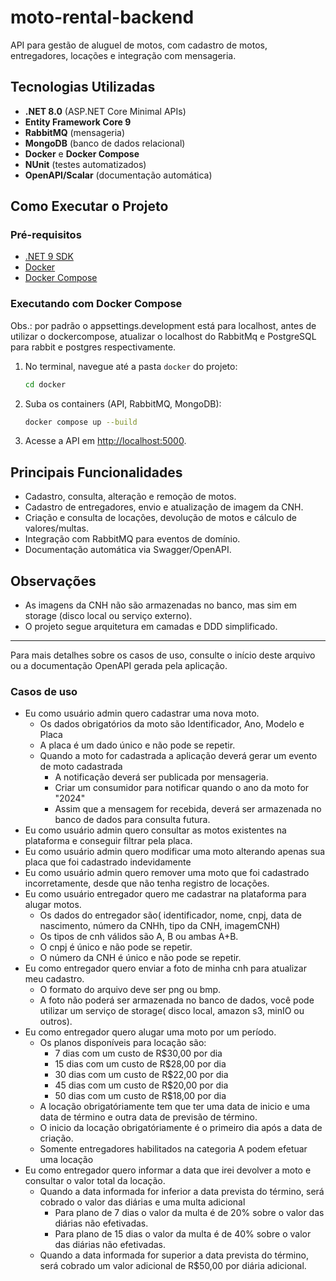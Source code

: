 # moto-rental-backend

API para gestão de aluguel de motos, com cadastro de motos, entregadores, locações e integração com mensageria.

## Tecnologias Utilizadas

- **.NET 8.0** (ASP.NET Core Minimal APIs)
- **Entity Framework Core 9**
- **RabbitMQ** (mensageria)
- **MongoDB** (banco de dados relacional)
- **Docker** e **Docker Compose**
- **NUnit** (testes automatizados)
- **OpenAPI/Scalar** (documentação automática)

## Como Executar o Projeto

### Pré-requisitos

- [.NET 9 SDK](https://dotnet.microsoft.com/download/dotnet/9.0)
- [Docker](https://www.docker.com/)
- [Docker Compose](https://docs.docker.com/compose/)

### Executando com Docker Compose

Obs.: por padrão o appsettings.development está para localhost, antes de utilizar o dockercompose, atualizar o localhost do RabbitMq e PostgreSQL para rabbit e postgres respectivamente.

1. No terminal, navegue até a pasta `docker` do projeto:

    ```sh
    cd docker
    ```

2. Suba os containers (API, RabbitMQ, MongoDB):

    ```sh
    docker compose up --build
    ```

3. Acesse a API em [http://localhost:5000](http://localhost:5000).

## Principais Funcionalidades

- Cadastro, consulta, alteração e remoção de motos.
- Cadastro de entregadores, envio e atualização de imagem da CNH.
- Criação e consulta de locações, devolução de motos e cálculo de valores/multas.
- Integração com RabbitMQ para eventos de domínio.
- Documentação automática via Swagger/OpenAPI.

## Observações

- As imagens da CNH não são armazenadas no banco, mas sim em storage (disco local ou serviço externo).
- O projeto segue arquitetura em camadas e DDD simplificado.

---

Para mais detalhes sobre os casos de uso, consulte o início deste arquivo ou a documentação OpenAPI gerada pela aplicação.

### Casos de uso
- Eu como usuário admin quero cadastrar uma nova moto.
  - Os dados obrigatórios da moto são Identificador, Ano, Modelo e Placa
  - A placa é um dado único e não pode se repetir.
  - Quando a moto for cadastrada a aplicação deverá gerar um evento de moto cadastrada
    - A notificação deverá ser publicada por mensageria.
    - Criar um consumidor para notificar quando o ano da moto for "2024"
    - Assim que a mensagem for recebida, deverá ser armazenada no banco de dados para consulta futura.
- Eu como usuário admin quero consultar as motos existentes na plataforma e conseguir filtrar pela placa.
- Eu como usuário admin quero modificar uma moto alterando apenas sua placa que foi cadastrado indevidamente
- Eu como usuário admin quero remover uma moto que foi cadastrado incorretamente, desde que não tenha registro de locações.
- Eu como usuário entregador quero me cadastrar na plataforma para alugar motos.
    - Os dados do entregador são( identificador, nome, cnpj, data de nascimento, número da CNHh, tipo da CNH, imagemCNH)
    - Os tipos de cnh válidos são A, B ou ambas A+B.
    - O cnpj é único e não pode se repetir.
    - O número da CNH é único e não pode se repetir.
- Eu como entregador quero enviar a foto de minha cnh para atualizar meu cadastro.
    - O formato do arquivo deve ser png ou bmp.
    - A foto não poderá ser armazenada no banco de dados, você pode utilizar um serviço de storage( disco local, amazon s3, minIO ou outros).
- Eu como entregador quero alugar uma moto por um período.
    - Os planos disponíveis para locação são:
        - 7 dias com um custo de R$30,00 por dia
        - 15 dias com um custo de R$28,00 por dia
        - 30 dias com um custo de R$22,00 por dia
        - 45 dias com um custo de R$20,00 por dia
        - 50 dias com um custo de R$18,00 por dia
    - A locação obrigatóriamente tem que ter uma data de inicio e uma data de término e outra data de previsão de término.
    - O inicio da locação obrigatóriamente é o primeiro dia após a data de criação.
    - Somente entregadores habilitados na categoria A podem efetuar uma locação
- Eu como entregador quero informar a data que irei devolver a moto e consultar o valor total da locação.
    - Quando a data informada for inferior a data prevista do término, será cobrado o valor das diárias e uma multa adicional
        - Para plano de 7 dias o valor da multa é de 20% sobre o valor das diárias não efetivadas.
        - Para plano de 15 dias o valor da multa é de 40% sobre o valor das diárias não efetivadas.
    - Quando a data informada for superior a data prevista do término, será cobrado um valor adicional de R$50,00 por diária adicional.

